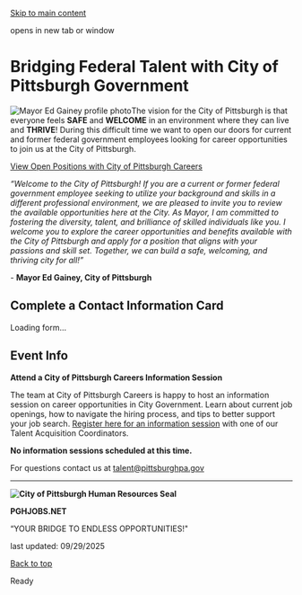 [Skip to main content](https://www.pittsburghpa.gov/City-Government/Jobs/Human-Resources-and-Civil-Service/Bridging-Federal-Talent-with-City-of-Pittsburgh-Government#main-content)

opens in new tab or window

# Bridging Federal Talent with City of Pittsburgh Government

![Mayor Ed Gainey profile photo](https://www.pittsburghpa.gov/files/assets/city/v/2/hr/images/bridging-federal-talent/mayor.png?w=300&h=300)The vision for the City of Pittsburgh is that everyone feels **SAFE** and **WELCOME** in an environment where they can live and **THRIVE**! During this difficult time we want to open our doors for current and former federal government employees looking for career opportunities to join us at the City of Pittsburgh.

[View Open Positions with City of Pittsburgh Careers](https://www.governmentjobs.com/careers/pittsburgh)

_“Welcome to the City of Pittsburgh! If you are a current or former federal government employee seeking to utilize your background and skills in a different professional environment, we are pleased to invite you to review the available opportunities here at the City. As Mayor, I am committed to fostering the diversity, talent, and brilliance of skilled individuals like you. I welcome you to explore the career opportunities and benefits available with the City of Pittsburgh and apply for a position that aligns with your passions and skill set. Together, we can build a safe, welcoming, and thriving city for all!”_

_-_ **Mayor Ed Gainey, City of Pittsburgh**

## Complete a Contact Information Card

Loading form...

## Event Info

**Attend a City of Pittsburgh Careers Information Session**

The team at City of Pittsburgh Careers is happy to host an information session on career opportunities in City Government. Learn about current job openings, how to navigate the hiring process, and tips to better support your job search. [Register here for an information session](https://us.openforms.com/Form/25ed1150-1684-4ecd-a3e0-6b89e3048fa2 "Register here for an information session with one of our Talent Acquisition Coordinators") with one of our Talent Acquisition Coordinators.

**No information sessions scheduled at this time.**

For questions contact us at [talent@pittsburghpa.gov](mailto:talent@pittsburghpa.gov)

* * *

**![City of Pittsburgh Human Resources Seal](https://www.pittsburghpa.gov/files/assets/city/v/1/hr/images/bridging-federal-talent/hr-seal.png?w=200&h=200)**

**PGHJOBS.NET**

“YOUR BRIDGE TO ENDLESS OPPORTUNITIES!"

last updated: 09/29/2025

[Back to top](https://www.pittsburghpa.gov/City-Government/Jobs/Human-Resources-and-Civil-Service/Bridging-Federal-Talent-with-City-of-Pittsburgh-Government#body-top)

Ready
